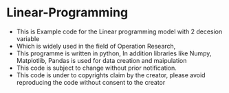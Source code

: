 # Linear-Programming
* This is Example code for the Linear programming model with 2 decesion variable
* Which is widely used in the field of Operation Research, 
* This programme is written in python, In addition libraries like Numpy, Matplotlib, Pandas is used for data creation and maipulation
* This code is subject to change without prior notification.
* This code is under to copyrights claim by the creator, please avoid reproducing the code without consent to the creator
